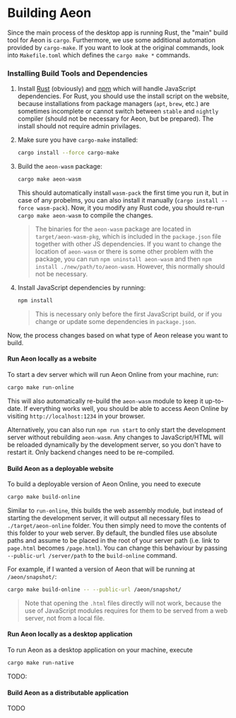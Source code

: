 # Building Aeon

Since the main process of the desktop app is running Rust, the "main" build tool for Aeon is `cargo`. Furthermore, we use some additional automation provided by `cargo-make`. If you want to look at the original commands, look into `Makefile.toml` which defines the `cargo make *` commands.

### Installing Build Tools and Dependencies

1. Install [Rust](https://www.rust-lang.org/learn/get-started) (obviously) and [npm](https://www.npmjs.com/) which will handle JavaScript dependencies. For Rust, you should use the install script on the website, because installations from package managers (`apt`, `brew`, etc.) are sometimes incomplete or cannot switch between `stable` and `nightly` compiler (should not be necessary for Aeon, but be prepared). The install should not require admin privilages.

2. Make sure you have `cargo-make` installed: 

   ```bash
   cargo install --force cargo-make
   ```

3. Build the `aeon-wasm` package:

   ```bash
   cargo make aeon-wasm
   ```

   This should automatically install `wasm-pack` the first time you run it, but in case of any probelms, you can also install it manually (`cargo install --force wasm-pack`). Now, it you modify any Rust code, you should re-run `cargo make aeon-wasm` to compile the changes.

   > The binaries for the `aeon-wasm` package are located in `target/aeon-wasm-pkg`, which is included in the `package.json` file together with other JS dependencies. If you want to change the location of `aeon-wasm` or there is some other problem with the package, you can run `npm uninstall aeon-wasm` and then `npm install ./new/path/to/aeon-wasm`. However, this normally should not be necessary. 

4. Install JavaScript dependencies by running:

   ```bash
   npm install
   ```

   > This is necessary only before the first JavaScript build, or if you change or update some dependencies in `package.json`.  

Now, the process changes based on what type of Aeon release you want to build.

#### Run Aeon locally as a website

To start a dev server which will run Aeon Online from your machine, run:

```bash
cargo make run-online
```

This will also automatically re-build the `aeon-wasm` module to keep it up-to-date. If everything works well, you should be able to access Aeon Online by visiting `http://localhost:1234` in your browser.

Alternatively, you can also run `npm run start` to only start the development server without rebuilding `aeon-wasm`. Any changes to JavaScript/HTML will be reloaded dynamically by the development server, so you don't have to restart it. Only backend changes need to be re-compiled.

#### Build Aeon as a deployable website

To build a deployable version of Aeon Online, you need to execute

```bash
cargo make build-online
```

Similar to `run-online`, this builds the web assembly module, but instead of starting the development server, it will output all necessary files to `./target/aeon-online` folder. You then simply need to move the contents of this folder to your web server. By default, the bundled files use absolute paths and assume to be placed in the root of your server path (i.e. link to `page.html` becomes `/page.html`). You can change this behaviour by passing `--public-url /server/path` to the `build-online` command.

For example, if I wanted a version of Aeon that will be running at `/aeon/snapshot/`:

```bash
cargo make build-online -- --public-url /aeon/snapshot/
```

> Note that opening the `.html` files directly will not work, because the use of JavaScript modules requires for them to be served from a web server, not from a local file.

#### Run Aeon locally as a desktop application

To run Aeon as a desktop application on your machine, execute

```bash
cargo make run-native
```

TODO:

#### Build Aeon as a distributable application

TODO





